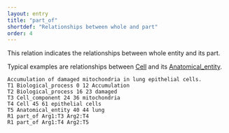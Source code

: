 ```yaml
---
layout: entry
title: "part_of"
shortdef: "Relationships between whole and part"
order: 4
---
```


This relation indicates the relationships between whole entity and its part. 

Typical examples are relationships between [Cell]() and its [Anatomical_entity]().

~~~ ann
Accumulation of damaged mitochondria in lung epithelial cells.
T1 Biological_process 0 12 Accumulation
T2 Biological_process 16 23 damaged
T3 Cell_component 24 36 mitochondria
T4 Cell 45 61 epithelial cells
T5 Anatomical_entity 40 44 lung
R1 part_of Arg1:T3 Arg2:T4
R1 part_of Arg1:T4 Arg2:T5
~~~

<!---
{% include image.html name="whole-part-example.png" width="70%" %}

~~~ ann
Ser200 acts as a nucleophile at the active site of AChE.
T1 Amino_acid_monomer 0 6 Ser200
T2 Protein_molecule 51 55 AChE
R1 part_of Arg1:T1 Arg2:T2
~~~
--->
